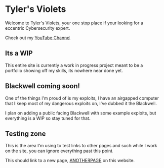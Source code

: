 <!-- BEGIN ARISE ------------------------------
Title:: "Tyler's Violets"

Author:: "Tyler"
Description:: "Tyler's Violets Frontpage"
Language:: "en"
Thumbnail:: "arise-icon.png"
Published Date:: "2022-09-17"
Modified Date:: "2022-09-17"

content_header:: "false"
rss_hide:: "true"
---- END ARISE \\ DO NOT MODIFY THIS LINE ---->

# Tyler's Violets

Welcome to Tyler's Violets, your one stop place if your looking for a eccentric Cybersecurity expert.

Check out my [YouTube Channel](https://www.youtube.com/@Tyler_Parsons)

## Its a WIP

This entire site is currently a work in progress project meant to be a portfolio showing off my skills, its nowhere near done yet.

## Blackwell coming soon!

One of the things I'm proud of is my exploits, I have an airgapped computer that I keep most of my dangerous exploits on, I've dubbed it the Blackwell.

I plan on adding a public facing Blackwell with some example exploits, but everything is a WIP so stay tuned for that.

## Testing zone

This is the area I'm using to test links to other pages and such while I work on the site, you can ignore everything past this point.

This should link to a new page, [ANOTHERPAGE](posts) on this website.

